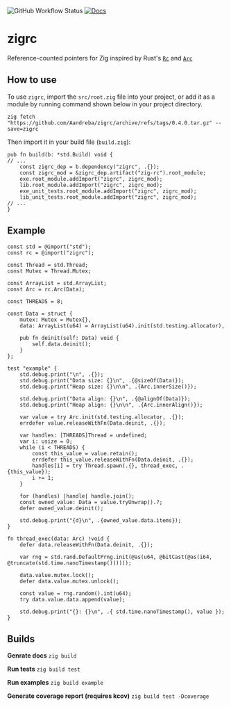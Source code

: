![GitHub Workflow Status](https://img.shields.io/github/actions/workflow/status/Aandreba/zigrc/tests.yml)
[![Docs](https://img.shields.io/badge/docs-zig-blue)](https://aandreba.github.io/zigrc)

# zigrc

Reference-counted pointers for Zig inspired by Rust's [`Rc`](https://doc.rust-lang.org/stable/std/rc/struct.Rc.html) and [`Arc`](https://doc.rust-lang.org/stable/std/sync/struct.Arc.html)

## How to use

To use `zigrc`, import the `src/root.zig` file into your project, or add it as a module by running command shown below in your project directory.
```console
zig fetch "https://github.com/Aandreba/zigrc/archive/refs/tags/0.4.0.tar.gz" --save=zigrc
```
Then import it in your build file (`build.zig`):
```zig
pub fn build(b: *std.Build) void {
// ...
    const zigrc_dep = b.dependency("zigrc", .{});
    const zigrc_mod = &zigrc_dep.artifact("zig-rc").root_module;
    exe.root_module.addImport("zigrc", zigrc_mod);
    lib.root_module.addImport("zigrc", zigrc_mod);
    exe_unit_tests.root_module.addImport("zigrc", zigrc_mod);
    lib_unit_tests.root_module.addImport("zigrc", zigrc_mod);
// ...
}
```
## Example

```zig
const std = @import("std");
const rc = @import("zigrc");

const Thread = std.Thread;
const Mutex = Thread.Mutex;

const ArrayList = std.ArrayList;
const Arc = rc.Arc(Data);

const THREADS = 8;

const Data = struct {
    mutex: Mutex = Mutex{},
    data: ArrayList(u64) = ArrayList(u64).init(std.testing.allocator),

    pub fn deinit(self: Data) void {
        self.data.deinit();
    }
};

test "example" {
    std.debug.print("\n", .{});
    std.debug.print("Data size: {}\n", .{@sizeOf(Data)});
    std.debug.print("Heap size: {}\n\n", .{Arc.innerSize()});

    std.debug.print("Data align: {}\n", .{@alignOf(Data)});
    std.debug.print("Heap align: {}\n\n", .{Arc.innerAlign()});

    var value = try Arc.init(std.testing.allocator, .{});
    errdefer value.releaseWithFn(Data.deinit, .{});

    var handles: [THREADS]Thread = undefined;
    var i: usize = 0;
    while (i < THREADS) {
        const this_value = value.retain();
        errdefer this_value.releaseWithFn(Data.deinit, .{});
        handles[i] = try Thread.spawn(.{}, thread_exec, .{this_value});
        i += 1;
    }

    for (handles) |handle| handle.join();
    const owned_value: Data = value.tryUnwrap().?;
    defer owned_value.deinit();

    std.debug.print("{d}\n", .{owned_value.data.items});
}

fn thread_exec(data: Arc) !void {
    defer data.releaseWithFn(Data.deinit, .{});

    var rng = std.rand.DefaultPrng.init(@as(u64, @bitCast(@as(i64, @truncate(std.time.nanoTimestamp())))));

    data.value.mutex.lock();
    defer data.value.mutex.unlock();

    const value = rng.random().int(u64);
    try data.value.data.append(value);

    std.debug.print("{}: {}\n", .{ std.time.nanoTimestamp(), value });
}
```

## Builds

**Genrate docs**
`zig build`

**Run tests**
`zig build test`

**Run examples**
`zig build example`

**Generate coverage report (requires kcov)**
`zig build test -Dcoverage`
